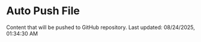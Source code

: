 # Auto Push File

Content that will be pushed to GitHub repository.
Last updated: 08/24/2025, 01:34:30 AM